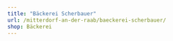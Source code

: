 ```yaml
---
title: "Bäckerei Scherbauer"
url: /mitterdorf-an-der-raab/baeckerei-scherbauer/
shop: Bäckerei
---
```

